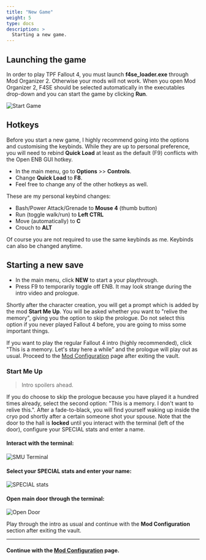 ```yaml
---
title: "New Game"
weight: 5
type: docs
description: >
  Starting a new game.
---
```


## Launching the game

In order to play TPF Fallout 4, you must launch **f4se_loader.exe** through Mod Organizer 2. Otherwise your mods will not work. When you open Mod Organizer 2, F4SE should be selected automatically in the executables drop-down and you can start the game by clicking **Run**. 

![Start Game](/Pictures/fallout/new-game/run-f4se.png)

## Hotkeys

Before you start a new game, I highly recommend going into the options and customising the keybinds. While they are up to personal preference, you will need to rebind **Quick Load** at least as the default (F9) conflicts with the Open ENB GUI hotkey.

- In the main menu, go to **Options** >> **Controls**.
- Change **Quick Load** to **F8**.
- Feel free to change any of the other hotkeys as well.

These are my personal keybind changes:

- Bash/Power Attack/Grenade to **Mouse 4** (thumb button)
- Run (toggle walk/run) to **Left CTRL**
- Move (automatically) to **C**
- Crouch to **ALT**

Of course you are not required to use the same keybinds as me. Keybinds can also be changed anytime.

## Starting a new save

- In the main menu, click **NEW** to start a your playthrough.
- Press F9 to temporarily toggle off ENB. It may look strange during the intro video and prologue.

Shortly after the character creation, you will get a prompt which is added by the mod **Start Me Up**. You will be asked whether you want to "relive the memory", giving you the option to skip the prologue. Do not select this option if you never played Fallout 4 before, you are going to miss some important things.

If you want to play the regular Fallout 4 intro (highly recommended), click "This is a memory. Let's stay here a while" and the prologue will play out as usual. Proceed to the [Mod Configuration](/fallout/installation/mod-configuration/) page after exiting the vault.

### Start Me Up

> Intro spoilers ahead.

If you do choose to skip the prologue because you have played it a hundred times already, select the second option: "This is a memory. I don't want to relive this.". After a fade-to-black, you will find yourself waking up inside the cryo pod shortly after a certain someone shot your spouse. Note that the door to the hall is **locked** until you interact with the terminal (left of the door), configure your SPECIAL stats and enter a name.

#### **Interact with the terminal:**

![SMU Terminal](/Pictures/fallout/installation/smu-terminal.jpg)

#### **Select your SPECIAL stats and enter your name:**

![SPECIAL stats](/Pictures/fallout/installation/special-stats.jpg)

#### **Open main door through the terminal:**

![Open Door](/Pictures/fallout/installation/open-door.jpg)

Play through the intro as usual and continue with the **Mod Configuration** section after exiting the vault.

---

#### Continue with the [Mod Configuration](/fallout/installation/mod-configuration/) page.